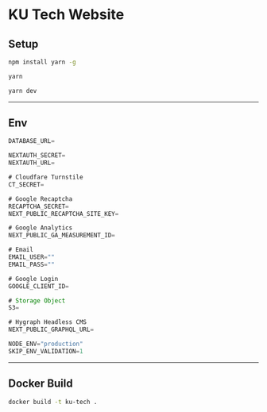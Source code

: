 # KU Tech Website

## Setup

```bash
npm install yarn -g
``` 

```bash
yarn
``` 

```bash
yarn dev
``` 
---
## Env
```js
DATABASE_URL=

NEXTAUTH_SECRET=
NEXTAUTH_URL=

# Cloudfare Turnstile
CT_SECRET=

# Google Recaptcha
RECAPTCHA_SECRET=
NEXT_PUBLIC_RECAPTCHA_SITE_KEY=

# Google Analytics
NEXT_PUBLIC_GA_MEASUREMENT_ID=

# Email
EMAIL_USER=""
EMAIL_PASS=""

# Google Login
GOOGLE_CLIENT_ID=

# Storage Object
S3=

# Hygraph Headless CMS
NEXT_PUBLIC_GRAPHQL_URL=

NODE_ENV="production"
SKIP_ENV_VALIDATION=1
```
---
## Docker Build
```bash
docker build -t ku-tech .
```